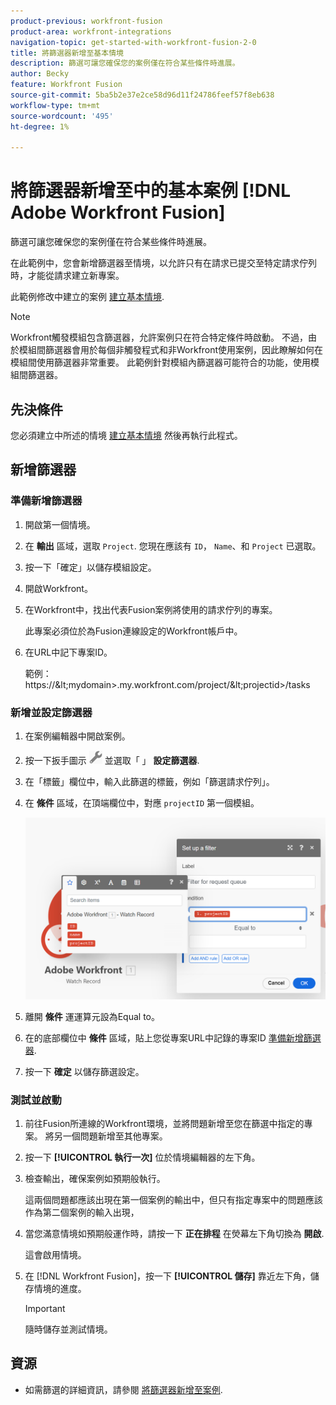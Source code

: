 ```yaml
---
product-previous: workfront-fusion
product-area: workfront-integrations
navigation-topic: get-started-with-workfront-fusion-2-0
title: 將篩選器新增至基本情境
description: 篩選可讓您確保您的案例僅在符合某些條件時進展。
author: Becky
feature: Workfront Fusion
source-git-commit: 5ba5b2e37e2ce58d96d11f24786feef57f8eb638
workflow-type: tm+mt
source-wordcount: '495'
ht-degree: 1%

---
```


# 將篩選器新增至中的基本案例 [!DNL Adobe Workfront Fusion]

篩選可讓您確保您的案例僅在符合某些條件時進展。

在此範例中，您會新增篩選器至情境，以允許只有在請求已提交至特定請求佇列時，才能從請求建立新專案。

此範例修改中建立的案例 [建立基本情境](/help/quicksilver/workfront-fusion/get-started/build-practice-scenarios/create-simple-scenario.md).

>[!NOTE]
>
>Workfront觸發模組包含篩選器，允許案例只在符合特定條件時啟動。 不過，由於模組間篩選器會用於每個非觸發程式和非Workfront使用案例，因此瞭解如何在模組間使用篩選器非常重要。 此範例針對模組內篩選器可能符合的功能，使用模組間篩選器。

## 先決條件

您必須建立中所述的情境 [建立基本情境](/help/quicksilver/workfront-fusion/get-started/build-practice-scenarios/create-simple-scenario.md) 然後再執行此程式。

## 新增篩選器

### 準備新增篩選器

1. 開啟第一個情境。
1. 在 **輸出** 區域，選取 `Project`.
您現在應該有 `ID`， `Name`、和 `Project` 已選取。
1. 按一下「確定」以儲存模組設定。
1. 開啟Workfront。
1. 在Workfront中，找出代表Fusion案例將使用的請求佇列的專案。

   此專案必須位於為Fusion連線設定的Workfront帳戶中。

1. 在URL中記下專案ID。

   範例： https://\&lt;mydomain>.my.workfront.com/project/\&lt;projectid>/tasks

### 新增並設定篩選器

1. 在案例編輯器中開啟案例。
1. 按一下扳手圖示 ![扳手圖示](assets/wrench-icon.png) 並選取「 」 **設定篩選器**.
1. 在「標籤」欄位中，輸入此篩選的標籤，例如「篩選請求佇列」。
1. 在 **條件** 區域，在頂端欄位中，對應 `projectID` 第一個模組。

   ![對應專案ID](assets/map-proj-id.png)
1. 離開 **條件** 運運算元設為Equal to。
1. 在的底部欄位中 **條件** 區域，貼上您從專案URL中記錄的專案ID [準備新增篩選器](#prepare-to-add-the-filter).
1. 按一下 **確定** 以儲存篩選設定。

### 測試並啟動

1. 前往Fusion所連線的Workfront環境，並將問題新增至您在篩選中指定的專案。 將另一個問題新增至其他專案。
1. 按一下 **[!UICONTROL 執行一次]** 位於情境編輯器的左下角。
1. 檢查輸出，確保案例如預期般執行。

   這兩個問題都應該出現在第一個案例的輸出中，但只有指定專案中的問題應該作為第二個案例的輸入出現，
1. 當您滿意情境如預期般運作時，請按一下 **正在排程** 在熒幕左下角切換為 **開啟**.

   這會啟用情境。
1. 在 [!DNL Workfront Fusion]，按一下 **[!UICONTROL 儲存]** 靠近左下角，儲存情境的進度。

   >[!IMPORTANT]
   >
   >隨時儲存並測試情境。

## 資源

* 如需篩選的詳細資訊，請參閱 [將篩選器新增至案例](/help/quicksilver/workfront-fusion/scenarios/add-a-filter-to-a-scenario.md).

